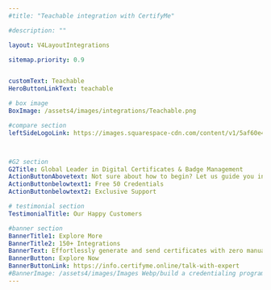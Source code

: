 ```yaml
---
#title: "Teachable integration with CertifyMe"

#description: ""

layout: V4LayoutIntegrations

sitemap.priority: 0.9


customText: Teachable
HeroButtonLinkText: teachable

# box image
BoxImage: /assets4/images/integrations/Teachable.png

#compare section
leftSideLogoLink: https://images.squarespace-cdn.com/content/v1/5af60e40f8370a2691caf2c6/1592933450417-EKFBDGRZ20MHO2JMJOET/2e821e3e-b0ea-40a0-a369-cd3943339ba5-1533318246166.png



#G2 section
G2Title: Global Leader in Digital Certificates & Badge Management
ActionButtonAbovetext: Not sure about how to begin? Let us guide you in the right direction!
ActionButtonbelowtext1: Free 50 Credentials
ActionButtonbelowtext2: Exclusive Support

# testimonial section
TestimonialTitle: Our Happy Customers   

#banner section
BannerTitle1: Explore More
BannerTitle2: 150+ Integrations
BannerText: Effortlessly generate and send certificates with zero manual intervention using the most advanced digital credential management software of 2023.
BannerButton: Explore Now
BannerButtonLink: https://info.certifyme.online/talk-with-expert
#BannerImage: /assets4/images/Images Webp/build a credentialing program.webp
---
```


